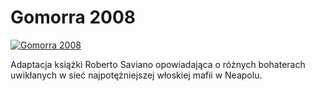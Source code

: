 Gomorra 2008 
=============
[![Gomorra 2008 ](http://vidos.pl/images/player.gif)](http://vidos.pl/gomorra-2008)

 Adaptacja książki Roberto Saviano opowiadająca o różnych bohaterach uwikłanych w sieć najpotężniejszej włoskiej mafii w Neapolu.
